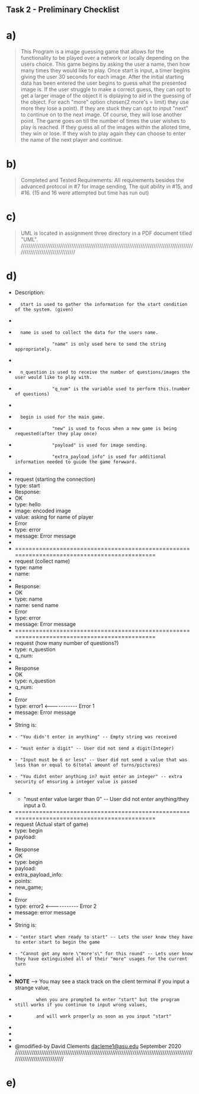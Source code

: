 ## Task 2 - Preliminary Checklist
# a)
>  This Program is a image guessing game that allows for the functionality to be played over a network or locally 
   depending on the users choice. This game begins by asking the user a name, then how many times they would like to play. Once start is input, a timer begins giving the user 30 seconds for each image.
   After the initial starting data has been entered the user begins to guess what the presented image is. 
   If the user struggle to make a correct guess, they can opt to get a larger image of the object it is diplaying to aid in the guessing of the object. For each "more" option chosen(2 more's = limit) they use more they lose a point). 
   If they are stuck they can opt to input "next" to continue on to the next image. Of course, they will lose another point.
   The game goes on till the number of times the user wishes to play is reached. If they guess all of the images within the alloted time, they win or lose.
   If they wish to play again they can choose to enter the name of the next player and continue.
# b)
> Completed and Tested Requirements: All requirements besides the advanced protocol in #7 for image sending, 
                                     The quit ability in #15, and #16. (15 and 16 were attempted but time has run out)
# c)
> UML is located in assignment three directory in a PDF document titled "UML".
/////////////////////////////////////////////////////////////////////////////////////////////////////////////////////////
# d)
> 
* Description:
 *       start is used to gather the information for the start condition of the system. (given)
 *
 *       name is used to collect the data for the users name.
 *                   "name" is only used here to send the string appropriately.
 *
 *       n_question is used to receive the number of questions/images the user would like to play with.
 *                   "q_num" is the variable used to perform this.(number of questions)
 *
 *       begin is used for the main game.
 *                   "new" is used to focus when a new game is being requested(after they play once)
 *                   "payload" is used for image sending.
 *                   "extra_payload_info" is used for additional information needed to guide the game forwward.
 * 
 * request                             (starting the connection)
 *    type: start
 * Response: 
 * OK
 *  type: hello
 *  image: <String> encoded image
 *  value: <String> asking for name of player
 * Error
 *    type: error
 *  message: <String> Error message
 *
 * ============================================================================================
 *  request                               (collect name)
 *    type: name
 *    name: <String>
 *
 *  Response:
 *  OK
 *  type: name
 *  name: <String> send name
 *  Error
 *  type: error
 *  message: <String> Error message
 * ============================================================================================
 * request                          (how many number of questions?)
 * type: n_question
 * q_num: <String>
 *
 * Response
 * OK
 * type: n_question
 * q_num: <String>
 *
 * Error
 * type: error1                        <----------- Error 1
 * message: <String> Error message
 *
 * String is:
 *     - "You didn't enter in anything" -- Empty string was received
 *     - "must enter a digit" -- User did not send a digit(Integer)
 *     - "Input must be 6 or less" -- User did not send a value that was less than or equal to 6(total amount of turns/pictures)
 *     - "You didnt enter anything in? must enter an integer" -- extra security of ensuring a integer value is passed
 *    - "must enter value larger than 0" -- User did not enter anything/they input a 0.
 * ============================================================================================
 * request                          (Actual start of game)
 * type: begin
 * payload: <String>
 *
 * Response
 * OK
 * type: begin
 * payload: <String>
 * extra_payload_info: <String>
 * points: <String>
 * new_game; <String>
 *
 * Error
 * type: error2                        <----------- Error 2
 * message: <String> error message
 *
 * String is:
 *     - "enter start when ready to start" -- Lets the user know they have to enter start to begin the game
 *     - "Cannot get any more \"more's\" for this round" -- Lets user know they have extinguished all of their "more" usages for the current turn
 *
 * **NOTE** --> You may see a stack track on the client terminal if you input a strange value,
 *             when you are prompted to enter "start" but the program still works if you continue to input wrong values,
 *             and will work properly as soon as you input "start"
 *
 *
 *
 * @modified-by David Clements <dacleme1@asu.edu> September 2020
 /////////////////////////////////////////////////////////////////////////////////////////////////////////////////////////

 # e) 






